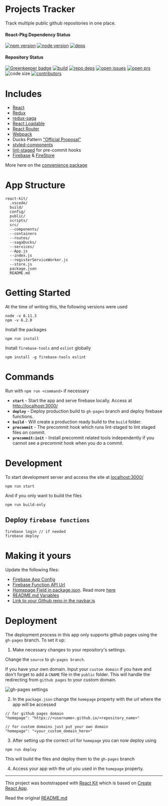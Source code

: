# Projects Tracker

Track multiple public github repositories in one place.

#### React-Pkg Dependency Status

[![npm version][npm-img]][npm-url]
[![node version][node-img]][node-url]
[![deps][deps-img]][deps-url]

#### Repository Status

[![Greenkeeper badge](https://badges.greenkeeper.io/iamdevlinph/projects-tracker.svg)](https://greenkeeper.io/)
[![build][travis-img]][travis-url]
[![repo deps][repo-deps-img]][repo-deps-url]
[![open issues][issues-img]][issues-url]
[![open prs][pr-img]][pr-url]
![code size][code-size-img]
[![contributors][contributor-img]][contributor-url]

# Includes
- [React](https://github.com/facebook/react)
- [Redux](https://github.com/reactjs/redux)
- [redux-saga](https://github.com/redux-saga/redux-saga)
- [React Loadable](https://github.com/jamiebuilds/react-loadable)
- [React Router](https://github.com/ReactTraining/react-router)
- [Webpack](https://github.com/webpack/webpack)
- Ducks Pattern ["Official Proposal"](https://github.com/erikras/ducks-modular-redux)
- [styled-components](https://github.com/styled-components/styled-components)
- [lint-staged](https://github.com/okonet/lint-staged) for pre-commit hooks
- [Firebase](https://firebase.google.com/) & [FireStore](https://firebase.google.com/docs/firestore/)

More here on the [convenience package](https://github.com/codesandcoffees/react-pkg)

# App Structure
```
react-kit/
  .vscode/
  build/
  config/
  public/
  scripts/
  src/
  --components/
  --containers
  --routes/
  --sagaDucks/
  --services/
  --App.js
  --index.js
  --registerServiceWorker.js
  --store.js
  package.json
  README.md
```

# Getting Started
At the time of writing this, the following versions were used
```
node -v 8.11.3
npm -v 6.2.0
```

Install the packages
```
npm run install
```

Install `firebase-tools` and `eslint` globally

```
npm install -g firebase-tools eslint
```

# Commands
Run with `npm run <command>` if necessary
* **`start`** - Start the app and serve firebase locally. Access at [http://localhost:3000/](http://localhost:3000/)
* **`deploy`** - Deploy production build to `gh-pages` branch and deploy firebase functions.
* **`build`** - Will create a production ready build to the `build` folder.
* **`precommit`** - The precommit hook which runs lint-staged to lint staged files on commit.
* **`precommit:init`** - Install precommit related tools independently if you cannot see a precommit hook when you do a commit.

# Development
To start development server and access the site at [localhost:3000/](localhost:3000/)
```
npm run start
```

And if you only want to build the files
```
npm run build-only
```

## Deploy `firebase functions`

```
firebase login // if needed
firebase deploy
```

# Making it yours
Update the following files:
* [Firebase App Config](./src/sagaDucks/rsf.js)
* [Firebase Function API Url](./src/services/firebase-functions.js)
* [Homepage Field in package.json](./package.json). Read more [here](#deployment)
* [README.md Variables](./README.md)
* [Link to your Github repo in the navbar.js](./src/components/Navbar/Navbar.js)

# Deployment
The deployment process in this app only supports github pages using the `gh-pages` branch. To set it up:
1. Make necessary changes to your repository's settings.

Change the `source` to `gh-pages branch`.

If you have your own domain. Input your `custom domain` if you have and don't forget to add a `CNAME` file in the `public` folder. This will handle the redirecting from `github pages` to your custom domain.

![gh-pages settings](https://res.cloudinary.com/dfrhytey3/image/upload/v1522392328/gh-pages_rwrv32.png)

2. In the `package.json` change the `homepage` property with the url where the app will be accessed
```
// for github pages domain
"homepage": "https://<username>.github.io/<repository_name>"

// for custom domains just put your own domain
"homepage": "<your_custom_domain_here>"
```
3. After setting up the correct url for `homepage` you can now deploy using
```
npm run deploy
```
This will build the files and deploy them to the `gh-pages` branch

4. Access your app with the url you used in the `homepage` property.

---

This project was bootstrapped with [React Kit](https://github.com/codesandcoffees/react-kit) which is based on [Create React App](https://github.com/facebookincubator/create-react-app).

Read the original [README.md](/README-orig.md)

<!-- React PKG Details -->
[npm-img]: https://img.shields.io/npm/v/@codes-and-coffees/react-pkg.svg?style=flat-square&maxAge=86400
[npm-url]: https://www.npmjs.com/package/@codes-and-coffees/react-pkg
[node-img]: https://img.shields.io/node/v/@codes-and-coffees/react-pkg.svg?style=flat-square&maxAge=86400
[node-url]: https://nodejs.org/en/
[deps-img]: https://img.shields.io/david/codesandcoffees/react-pkg.svg?style=flat-square&maxAge=86400
[deps-url]: https://david-dm.org/codesandcoffees/react-pkg

<!-- Repo Details -->
[issues-url]: https://github.com/iamdevlinph/projects-tracker/issues
[issues-img]: https://img.shields.io/github/issues/iamdevlinph/projects-tracker.svg?style=flat-square&maxAge=86400
[pr-img]: https://img.shields.io/github/issues-pr/iamdevlinph/projects-tracker.svg?style=flat-square&maxAge=86400
[pr-url]: https://github.com/iamdevlinph/projects-tracker/pulls
[contributor-img]: https://img.shields.io/github/contributors/iamdevlinph/projects-tracker.svg?style=flat-square&maxAge=86400
[contributor-url]: https://github.com/iamdevlinph/projects-tracker/graphs/contributors
[code-size-img]: https://img.shields.io/github/languages/code-size/iamdevlinph/projects-tracker.svg?style=flat-square&maxAge=86400
[repo-deps-img]: https://img.shields.io/david/iamdevlinph/projects-tracker.svg?style=flat-square&maxAge=86400
[repo-deps-url]: https://david-dm.org/iamdevlinph/projects-tracker
[travis-img]: https://img.shields.io/travis/iamdevlinph/projects-tracker/master.svg?style=flat-square&maxAge=86400
[travis-url]: https://travis-ci.com/iamdevlinph/projects-tracker
